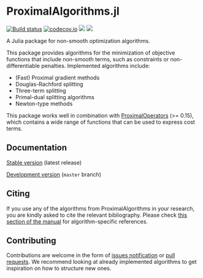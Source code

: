 # ProximalAlgorithms.jl

[![Build status](https://github.com/JuliaFirstOrder/ProximalAlgorithms.jl/workflows/CI/badge.svg)](https://github.com/JuliaFirstOrder/ProximalAlgorithms.jl/actions?query=workflow%3ACI)
[![codecov.io](http://codecov.io/github/JuliaFirstOrder/ProximalAlgorithms.jl/coverage.svg?branch=master)](http://codecov.io/github/JuliaFirstOrderProximalAlgorithms.jl?branch=master)
[![](https://img.shields.io/badge/docs-stable-blue.svg)](https://juliafirstorder.github.io/ProximalAlgorithms.jl/stable)
[![](https://img.shields.io/badge/docs-dev-blue.svg)](https://juliafirstorder.github.io/ProximalAlgorithms.jl/dev)

A Julia package for non-smooth optimization algorithms.

This package provides algorithms for the minimization of objective functions
that include non-smooth terms, such as constraints or non-differentiable penalties.
Implemented algorithms include:
* (Fast) Proximal gradient methods
* Douglas-Rachford splitting
* Three-term splitting
* Primal-dual splitting algorithms
* Newton-type methods

This package works well in combination with [ProximalOperators](https://github.com/JuliaFirstOrder/ProximalOperators.jl) (>= 0.15),
which contains a wide range of functions that can be used to express cost terms.

## Documentation

[Stable version](https://juliafirstorder.github.io/ProximalAlgorithms.jl/stable) (latest release)

[Development version](https://juliafirstorder.github.io/ProximalAlgorithms.jl/dev) (`master` branch)

## Citing

If you use any of the algorithms from ProximalAlgorithms in your research, you are kindly asked to cite the relevant bibliography.
Please check [this section of the manual](https://juliafirstorder.github.io/ProximalAlgorithms.jl/stable/guide/implemented_algorithms/) for algorithm-specific references.

## Contributing

Contributions are welcome in the form of [issues notification](https://github.com/JuliaFirstOrder/ProximalAlgorithms.jl/issues) or [pull requests](https://github.com/JuliaFirstOrder/ProximalAlgorithms.jl/pulls). We recommend looking at already implemented algorithms to get inspiration on how to structure new ones.
